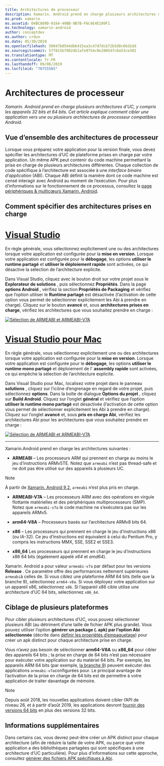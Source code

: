 ```yaml
---
title: Architectures de processeur
description: Xamarin. Android prend en charge plusieurs architectures d’UC, y compris les appareils 32 bits et 64 bits. Cet article explique comment cibler une application vers une ou plusieurs architectures de processeur compatibles Android.
ms.prod: xamarin
ms.assetid: D4BC889D-9164-49BB-9B7B-F6C4E4E109F1
ms.technology: xamarin-android
author: conceptdev
ms.author: crdun
ms.date: 05/30/2019
ms.openlocfilehash: 59047b8564db6415ea3c47d7dcb72b5d0c66d1dd
ms.sourcegitcommit: 57f815bf0024b1afe9754c0e28054fc0a53ce302
ms.translationtype: MT
ms.contentlocale: fr-FR
ms.lasthandoff: 09/06/2019
ms.locfileid: "70755585"
---
```

# <a name="cpu-architectures"></a>Architectures de processeur

_Xamarin. Android prend en charge plusieurs architectures d’UC, y compris les appareils 32 bits et 64 bits. Cet article explique comment cibler une application vers une ou plusieurs architectures de processeur compatibles Android._

## <a name="cpu-architectures-overview"></a>Vue d’ensemble des architectures de processeur

Lorsque vous préparez votre application pour la version finale, vous devez spécifier les architectures d’UC de plateforme prises en charge par votre application. Un même APK peut contenir du code machine permettant la prise en charge de plusieurs architectures différentes. Chaque collection de code spécifique à l’architecture est associée à une *interface binaire d’application* (ABI). Chaque ABI définit la manière dont ce code machine est censé interagir avec Android au moment de l’exécution.
Pour plus d’informations sur le fonctionnement de ce processus, consultez la [page périphériques &amp; multicœurs Xamarin. Android](~/android/deploy-test/multicore-devices.md).

## <a name="how-to-specify-supported-architectures"></a>Comment spécifier des architectures prises en charge

# <a name="visual-studiotabwindows"></a>[Visual Studio](#tab/windows)

En règle générale, vous sélectionnez explicitement une ou des architectures lorsque votre application est configurée pour la **mise en version**. Lorsque votre application est configurée pour le **débogage**, les options **utiliser le runtime partagé** et **utiliser le déploiement rapide** sont activées, ce qui désactive la sélection de l’architecture explicite.

Dans Visual Studio, cliquez avec le bouton droit sur votre projet sous le **Explorateur de solutions** , puis sélectionnez **Propriétés**. Dans la page **options Android** , vérifiez la section **Propriétés de Packaging** et vérifiez que l’option utiliser le **Runtime partagé** est désactivée (l’activation de cette option vous permet de sélectionner explicitement les Abi à prendre en charge). Cliquez sur le bouton **avancé** et, sous **architectures prises en charge**, vérifiez les architectures que vous souhaitez prendre en charge :

[![Sélection de ARMEABI et ARMEABI-V7A](cpu-architectures-images/vs/01-abi-selections-sml.png)](cpu-architectures-images/vs/01-abi-selections.png#lightbox)

# <a name="visual-studio-for-mactabmacos"></a>[Visual Studio pour Mac](#tab/macos)

En règle générale, vous sélectionnez explicitement une ou des architectures lorsque votre application est configurée pour la **mise en version**. Lorsque votre application est configurée pour le **débogage**, les options **utiliser le runtime mono partagé** et déploiement de l' **assembly rapide** sont activées, ce qui empêche la sélection de l’architecture explicite.

Dans Visual Studio pour Mac, localisez votre projet dans le panneau **solutions** , cliquez sur l’icône d’engrenage en regard de votre projet, puis sélectionnez **options**. Dans la boîte de dialogue **Options du projet** , cliquez sur **Build Android**. Cliquez sur l’onglet **général** et vérifiez que l’option **utiliser le runtime mono partagé** est désactivée (l’activation de cette option vous permet de sélectionner explicitement les Abi à prendre en charge). Cliquez sur l’onglet **avancé** et, sous **pris en charge Abi**, vérifiez les architectures Abi pour les architectures que vous souhaitez prendre en charge :

[![Sélection de ARMEABI et ARMEABI-V7A](cpu-architectures-images/xs/01-abi-selections-sml.png)](cpu-architectures-images/xs/01-abi-selections.png#lightbox)

-----

Xamarin.Android prend en charge les architectures suivantes :

- **ARMEABI** &ndash; Les processeurs ARM qui prennent en charge au moins le jeu d’instructions ARMv5TE. Notez que `armeabi` n’est pas thread-safe et ne doit pas être utilisé sur des appareils à plusieurs UC.

> [!NOTE]
> À partir de [Xamarin. Android 9,2](https://docs.microsoft.com/xamarin/android/release-notes/9/9.2#removal-of-support-for-armeabi-cpu-architecture), `armeabi` n’est plus pris en charge.

- **ARMEABI-V7A** &ndash; Les processeurs ARM avec des opérations en virgule flottante matérielles et des périphériques multiprocesseurs (SMP). Notez que `armeabi-v7a` le code machine ne s’exécutera pas sur les appareils ARMv5.

- **arm64-V8A** &ndash; Processeurs basés sur l’architecture ARMv8 bits 64.

- **x86** &ndash; Les processeurs qui prennent en charge le jeu d’instructions x86 (ou IA-32). Ce jeu d’instructions est équivalent à celui du Pentium Pro, y compris les instructions MMX, SSE, SSE2 et SSE3.

- **x86_64** Les processeurs qui prennent en charge le jeu d’instructions x86 64 bits (également appelé *x64* et *amd64*).

Xamarin. Android a pour valeur `armeabi-v7a` par défaut pour les versions **Release** . Ce paramètre offre des performances nettement supérieures `armeabi`à celles de. Si vous ciblez une plateforme ARM 64 bits (telle que la branche 9), sélectionnez `arm64-v8a`. Si vous déployez votre application sur un appareil x86, sélectionnez `x86`. Si l’appareil x86 cible utilise une architecture d’UC 64 bits, sélectionnez `x86_64`.

## <a name="targeting-multiple-platforms"></a>Ciblage de plusieurs plateformes

Pour cibler plusieurs architectures d’UC, vous pouvez sélectionner plusieurs ABI (au détriment d’une taille de fichier APK plus grande). Vous pouvez utiliser l’option **générer un package (. apk) par l’option Abi sélectionnée** (décrite dans [définir les propriétés d’empaquetage](~/android/deploy-test/release-prep/index.md#Set_Packaging_Properties)) pour créer un apk distinct pour chaque architecture prise en charge.

Vous n’avez pas besoin de sélectionner **arm64-V8A** ou **x86_64** pour cibler des appareils 64 bits ; la prise en charge de 64 bits n’est pas nécessaire pour exécuter votre application sur du matériel 64 bits. Par exemple, les appareils ARM 64 bits (par exemple, [la branche 9](http://www.google.com/nexus/9/)) peuvent exécuter des applications `armeabi-v7a`configurées pour. Le principal avantage de l’activation de la prise en charge de 64 bits est de permettre à votre application de traiter davantage de mémoire.

> [!NOTE]
> Depuis août 2018, les nouvelles applications doivent cibler l’API de niveau 26, et à partir d’août 2019, les applications devront [fournir des versions 64 bits](https://android-developers.googleblog.com/2017/12/improving-app-security-and-performance.html) en plus des versions 32 bits.

## <a name="additional-information"></a>Informations supplémentaires

Dans certains cas, vous devrez peut-être créer un APK distinct pour chaque architecture (afin de réduire la taille de votre APK, ou parce que votre application a des bibliothèques partagées qui sont spécifiques à une architecture d’UC particulière).
Pour plus d’informations sur cette approche, consultez [générer des fichiers APK spécifiques à Abi](~/android/deploy-test/building-apps/abi-specific-apks.md).
